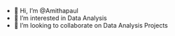 - 👋 Hi, I’m @Amithapaul
- 👀 I’m interested in Data Analysis
- 💞️ I’m looking to collaborate on Data Analysis Projects



